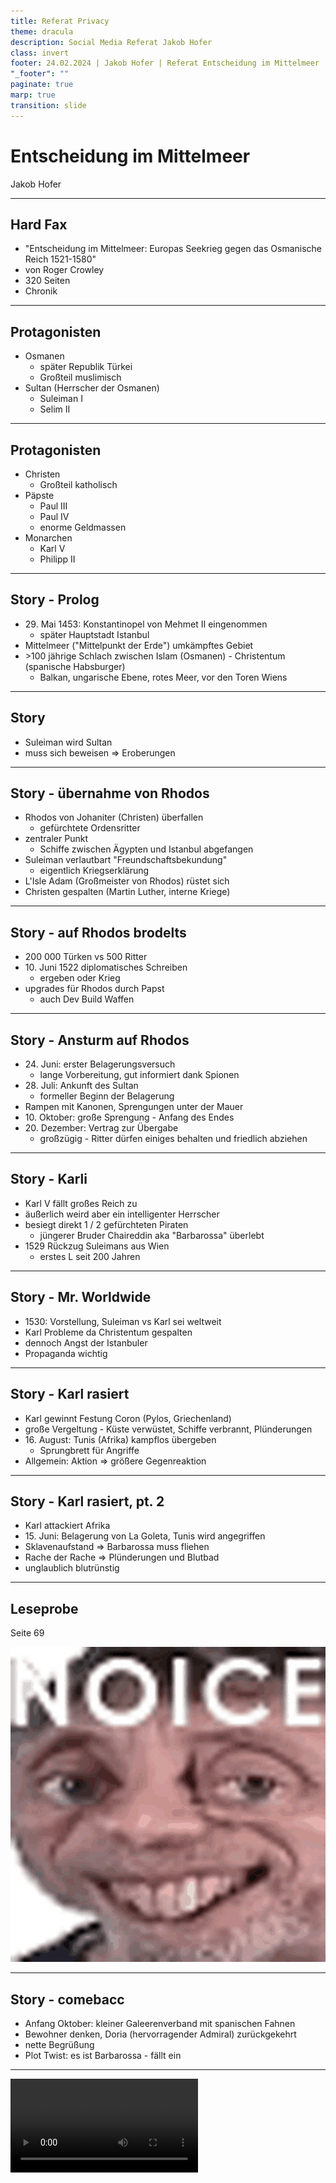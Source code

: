```yaml
---
title: Referat Privacy
theme: dracula
description: Social Media Referat Jakob Hofer
class: invert
footer: 24.02.2024 | Jakob Hofer | Referat Entscheidung im Mittelmeer
"_footer": ""
paginate: true
marp: true
transition: slide
---
```


# Entscheidung im Mittelmeer
Jakob Hofer

---

## Hard Fax
- "Entscheidung im Mittelmeer: Europas Seekrieg gegen das Osmanische Reich 1521-1580"
- von Roger Crowley
- 320 Seiten
- Chronik

---

## Protagonisten
- Osmanen
    - später Republik Türkei
    - Großteil muslimisch
- Sultan (Herrscher der Osmanen)
    - Suleiman I
    - Selim II

---

## Protagonisten
- Christen
    - Großteil katholisch
- Päpste
    - Paul III
    - Paul IV
    - enorme Geldmassen
- Monarchen
    - Karl V
    - Philipp II

---

## Story - Prolog

- 29\. Mai 1453: Konstantinopel von Mehmet II eingenommen
    - später Hauptstadt Istanbul
- Mittelmeer ("Mittelpunkt der Erde") umkämpftes Gebiet
- \>100 jährige Schlach zwischen Islam (Osmanen) - Christentum (spanische Habsburger)
    - Balkan, ungarische Ebene, rotes Meer, vor den Toren Wiens

---

## Story
- Suleiman wird Sultan
- muss sich beweisen => Eroberungen

---

## Story - übernahme von Rhodos
- Rhodos von Johaniter (Christen) überfallen
    - gefürchtete Ordensritter
- zentraler Punkt
    - Schiffe zwischen Ägypten und Istanbul abgefangen
- Suleiman verlautbart "Freundschaftsbekundung"
    - eigentlich Kriegserklärung
- L'Isle Adam (Großmeister von Rhodos) rüstet sich
- Christen gespalten (Martin Luther, interne Kriege)

---

## Story - auf Rhodos brodelts
- 200 000 Türken vs 500 Ritter
- 10\. Juni 1522 diplomatisches Schreiben
    - ergeben oder Krieg
- upgrades für Rhodos durch Papst
    - auch Dev Build Waffen

---

## Story - Ansturm auf Rhodos
- 24\. Juni: erster Belagerungsversuch
    - lange Vorbereitung, gut informiert dank Spionen
- 28\. Juli: Ankunft des Sultan
    - formeller Beginn der Belagerung
- Rampen mit Kanonen, Sprengungen unter der Mauer
- 10\. Oktober: große Sprengung - Anfang des Endes
- 20\. Dezember: Vertrag zur Übergabe
    - großzügig - Ritter dürfen einiges behalten und friedlich abziehen

---

## Story - Karli
- Karl V fällt großes Reich zu
- äußerlich weird aber ein intelligenter Herrscher
- besiegt direkt 1 / 2 gefürchteten Piraten
    - jüngerer Bruder Chaireddin aka "Barbarossa" überlebt
- 1529 Rückzug Suleimans aus Wien
    - erstes L seit 200 Jahren

---

## Story - Mr. Worldwide
- 1530: Vorstellung, Suleiman vs Karl sei weltweit
- Karl Probleme da Christentum gespalten
- dennoch Angst der Istanbuler
- Propaganda wichtig

---

## Story - Karl rasiert
- Karl gewinnt Festung Coron (Pylos, Griechenland)
- große Vergeltung - Küste verwüstet, Schiffe verbrannt, Plünderungen
- 16\. August: Tunis (Afrika) kampflos übergeben
    - Sprungbrett für Angriffe
- Allgemein: Aktion => größere Gegenreaktion

---

## Story - Karl rasiert, pt. 2
- Karl attackiert Afrika
- 15\. Juni: Belagerung von La Goleta, Tunis wird angegriffen
- Sklavenaufstand => Barbarossa muss fliehen
- Rache der Rache => Plünderungen und Blutbad
- unglaublich blutrünstig

---

## Leseprobe
Seite 69

![bg right 50%](res/noice.gif)

---

## Story - comebacc
- Anfang Oktober: kleiner Galeerenverband mit spanischen Fahnen
- Bewohner denken, Doria (hervorragender Admiral) zurückgekehrt
- nette Begrüßung
- Plot Twist: es ist Barbarossa - fällt ein

---

<video id="comeback" autoplay src="res/comeback.webm">
<script defer>
    function handleKeydown(event) {
        if (event.key == "s") {
            document.getElementById("comeback").play();
        }
    }
    document.addEventListener('keydown', handleKeydown);
</script>

---

## Story - Mittelmeer als Hauptschauplatz

![bg right 90%](res/mea.webp)

- Karl w/ Doria
  vs Suleiman w/ Barbarossa
- Frankreich beliefert Osmanen
- ab Mai 1537: Zerstörung der Adriaküste
- Venedig wird angegriffen
  - Verteidigungen halten stand

---

## Story - Mittelmeer als Hauptschauplatz pt. 2

![bg right 90%](res/mea.webp)

- Winter 1537: Heilige Liga von Papst Paul III
  - Interessenskonflikte
- 28\. September: Osmanen greifen christliche Flotte an
  - Venezianer vorwärts
  - von Doria alleine gelassen
    - flieht

---

## Story - temporärer Frieden
- Geheimverhandlungen Karl & Doria und Barbarossa
- 1540 venezianischer Friedensvertrag mit Sultan

---

## Story - Karl geht all in

- 1541 Angriff auf Algier
- schlechtes Wetter, starke Verteidiger
- 155 Schiffe und 8 000 Mann verloren
- "in 1541 konnte man einen Christen für eine Zwiebel kaufen"

---

## Story - Chaos pur
- Karl am verlieren
- Schlachtzüge der Osmanen
- 1546 Tod von Barbarossa (80j)
- Überfälle, entführte Menschen, Erpressungen, Sklavenhandel, ...
- 1558 Tod von Karl
  - Sohn Philipp folgt
    - zu vorsichtig
    - viele unnötige Verluste

---

## Story - reset
- Furcht vor Osmanen
- diese beschäftigt
  - Bürgerkrieg, Seuchen, Lebensmittelknappheit
- Malta (mit Ordensrittern) als Schlüsselpunkt
- hastiger Verteidigungsaufbau

---

## Story - Kampf um Malta
- 500 Johaniter vs 7 000 Kombattanten
- Süden fällt schnell, Verteidiger entschlossen
  - gute Planung und Durchführung der Osmanen
- Überfall auf strategisches, schlecht gebautes Fort St. Elmo
- ewiges hin und her
- letztendlich Übernahme durch Osmanen

---

## Story - Kampf um Malta pt. 2
- Ablenkungsangriff -> übersehener Schützer macht 9er boat kill
- 4 000 Tode bei Osmanen
- (22\. Juli: 64 Geschütze zermürben 5 Tage lang Mauern)
- schier unendliche osmanische Kämpfer
- (plötzlicher Rückzug der osmanischen Armee - Reiter überfielen Lager)
- beträchtliches Schwächeln der beiden Seiten
  - "noch ein Angriff und Malta fällt"

---

## Story - Kampf um Malta pt. 3
- Entsatztruppe von Philipp
- hektischer Rückzug auf Schiffe
- frische Verstärkungstruppen drängen 10 000 Türken zurück
- dies letzter Angriff => Rückzug

---

## Story - se Aftermath
- 600 / 8 000 Verteidiger können noch Waffe tragen
- 250 / 500 Ritter tot
- alle KO
- groß gefeirt, dennoch nur kleiner Win für Christen
- Angst vor erneutem Angriff groß
- Osmanier mit anderen Feldzügen beschäftigt
- 5\. / 6\. September 1566: Tod von Suleiman
    - Selim II

---

## Story - es bleibt spannend...

![bg right 90%](res/suezkanal.png)

- rund um 1566: Überleben wichtiger als Krieg
- Grundstein für Suezkanal
  - Seewag nach Westindien
- 1567 Aufstand Morisken
  - muslimisches Volk in Spanien

---

## Story - Chaos<br>(schon wieder...)

![bg right 90%](res/spider-man-meme.jpg)

- Osmanen wollen Zypern
- Venezianer unter Druck
- wollen heilige Alianz
  - gleichzeitig Verhandlung mit Türken
- Spanien abgeneigt
  - Venezianer = antimate
- Papst enthusiastisch

---

## Story - jz wirds schmerzhaft
- Philipp traut sich nix => später Aufbruch
- ungeeigneter Befehlshaber (Dandolo 😡)
  - Osmanen rücken mühelos vor
  - Zypern komplett rasiert
- Legion instabil
  - Venezueler geheime Verhandlungen mit Türken

---

## Story - Überaschung... oder auch nicht
- Famagusta = letztes Fort
- 25\. Mai endlich heilige Liga
  - direkt wieder Komplikationen
- Verteidiger langsam aber sicher in Famagusta dezimiert

---

## More coming soon...
so weit howi nu ned glesn

---

## Takeaway
- vieles noch heute anwendbar
  - Propaganda stark, Moral wichtig
- symbolische Zeichen Gottes
- Flagge aufstellen = Moral gehoben, abgerissen = schlechtes Omen
- Helden für die Moral oder als gefürchtete Feinde
- teils große Wirkung durch einzelne Menschen

---

## persönliche Meinung
- Chaos bei den Christen nervt
- spannendes Buch
- modern geschrieben
- extreme Detailgetreue
- lange Lesezeit
  - bei mir über 10 Stunden

---

# Danke für eure Aufmerksamkeit!

![bg right:53%](https://media1.tenor.com/m/_52LrGmbjqUAAAAC/ordu-asker.gif)
